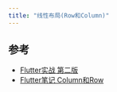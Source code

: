 ```yaml
---
title: "线性布局(Row和Column)"
---
```


## 参考

- [Flutter实战 第二版](https://book.flutterchina.club/chapter4/row_and_column.html#_4-3-2-row)
- [Flutter笔记 Column和Row](https://www.cnblogs.com/RedSky/p/10443869.html)